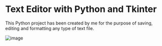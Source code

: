 # Text Editor with Python and Tkinter

This Python project has been created by me for the purpose of saving, editing and formatting any type of text file.

![image](https://user-images.githubusercontent.com/71064296/120788830-69ea0f00-c54e-11eb-9460-199e10494eb8.png)

